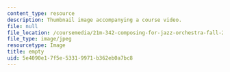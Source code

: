 ```yaml
---
content_type: resource
description: Thumbnail image accompanying a course video.
file: null
file_location: /coursemedia/21m-342-composing-for-jazz-orchestra-fall-2008/5e4090e17f5e53319971b362eb0a7bc8_empty.jpg
file_type: image/jpeg
resourcetype: Image
title: empty
uid: 5e4090e1-7f5e-5331-9971-b362eb0a7bc8
---
```

